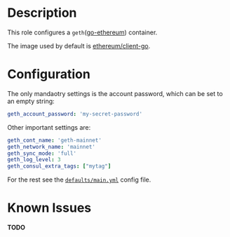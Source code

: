 # Description

This role configures a `geth`([go-ethereum](https://github.com/ethereum/go-ethereum)) container.

The image used by default is [ethereum/client-go](https://hub.docker.com/r/ethereum/client-go/).

# Configuration

The only mandaotry settings is the account password, which can be set to an empty string:

```yaml
geth_account_password: 'my-secret-password'
```

Other important settings are:

```yaml
geth_cont_name: 'geth-mainnet'
geth_network_name: 'mainnet'
geth_sync_mode: 'full'
geth_log_level: 3
geth_consul_extra_tags: ["mytag"]
```

For the rest see the [`defaults/main.yml`](/defaults/main.yml) config file.

# Known Issues

__TODO__

